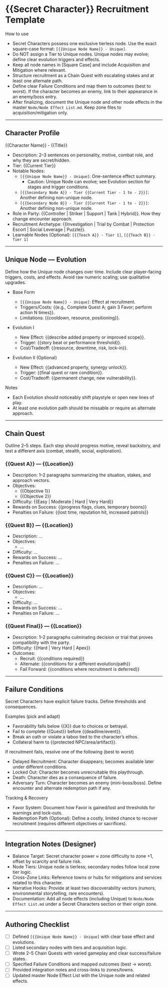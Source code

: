 # {{Secret Character}} Recruitment Template

How to use
- Secret Characters possess one exclusive tierless node. Use the exact square-case format: `[{{Unique Node Name}} - Unique]`.
- Do NOT assign a Tier to Unique nodes. Unique nodes may evolve; define clear evolution triggers and effects.
- Keep all node names in [Square Case] and include Acquisition and Mitigation where relevant.
- Structure recruitment as a Chain Quest with escalating stakes and at least one alternate path.
- Define clear Failure Conditions and map them to outcomes (best to worst). If the character becomes an enemy, link to their appearance in an enemy/boss entry.
- After finalizing, document the Unique node and other node effects in the master `Node/Node Effect List.md`. Keep zone files to acquisition/mitigation only.

---

## Character Profile
{{Character Name}} - {{Title}}
*   Description: 2–3 sentences on personality, motive, combat role, and why they are secret/hidden.
*   Tier: {{Current Tier}}
*   Notable Nodes:
    *   `[{{Unique Node Name}} - Unique]`: One-sentence effect summary.
        *   Caution: Unique Node can evolve; see Evolution section for stages and trigger conditions.
    *   `[{{Secondary Node A}} - Tier {{Current Tier - 1 to - 2}}]`: Another defining non-unique node.
    *   `[{{Secondary Node B}} - Tier {{Current Tier - 1 to - 2}}]`: Another defining non-unique node.
*   Role in Party: {{Controller | Striker | Support | Tank | Hybrid}}. How they change encounter approach.
*   Recruitment Archetype: {{Investigation | Trial by Combat | Protection Escort | Social Leverage | Puzzle}}.
*   Learnable Nodes (Optional): `[{{Teach A}} - Tier 1]`, `[{{Teach B}} - Tier 1]`

---

## Unique Node — Evolution
Define how the Unique node changes over time. Include clear player-facing triggers, costs, and effects. Avoid raw numeric scaling; use qualitative upgrades.

- Base Form
  - `[{{Unique Node Name}} - Unique]`: Effect at recruitment.
  - Triggers/Costs: {{e.g., Complete Quest A; gain 3 Favor; perform action N times}}.
  - Limitations: {{cooldown, resource, positioning}}.

- Evolution I
  - New Effect: {{describe added property or improved scope}}.
  - Trigger: {{story beat or performance threshold}}.
  - Cost/Tradeoff: {{resource, downtime, risk, lock-in}}.

- Evolution II (Optional)
  - New Effect: {{advanced property, synergy unlock}}.
  - Trigger: {{final quest or rare condition}}.
  - Cost/Tradeoff: {{permanent change, new vulnerability}}.

Notes
- Each Evolution should noticeably shift playstyle or open new lines of play.
- At least one evolution path should be missable or require an alternate approach.

---

## Chain Quest
Outline 2–5 steps. Each step should progress motive, reveal backstory, and test a different axis (combat, stealth, social, exploration).

### {{Quest A}} — {{Location}}
*   Description: 1–2 paragraphs summarizing the situation, stakes, and approach vectors.
*   Objectives:
    - {{Objective 1}}
    - {{Objective 2}}
*   Difficulty: {{Easy | Moderate | Hard | Very Hard}}
*   Rewards on Success: {{progress flags, clues, temporary boons}}
*   Penalties on Failure: {{lost time, reputation hit, increased patrols}}

### {{Quest B}} — {{Location}}
*   Description: …
*   Objectives:
    - …
*   Difficulty: …
*   Rewards on Success: …
*   Penalties on Failure: …

### {{Quest C}} — {{Location}}
*   Description: …
*   Objectives:
    - …
*   Difficulty: …
*   Rewards on Success: …
*   Penalties on Failure: …

### {{Quest Final}} — {{Location}}
*   Description: 1–2 paragraphs culminating decision or trial that proves compatibility with the party.
*   Difficulty: {{Hard | Very Hard | Apex}}
*   Outcomes:
    - Recruit: {{conditions required}}
    - Alternate: {{conditions for a different evolution/path}}
    - Fail Forward: {{conditions where recruitment is deferred}}

---

## Failure Conditions
Secret Characters have explicit failure tracks. Define thresholds and consequences.

Examples (pick and adapt)
- Favorability falls below {{X}} due to choices or betrayal.
- Fail to complete {{Quest}} before {{deadline/event}}.
- Break an oath or violate a taboo tied to the character’s ethos.
- Collateral harm to {{protected NPC/area/artifact}}.

If recruitment fails, resolve one of the following (best to worst)
- Delayed Recruitment: Character disappears; becomes available later under different conditions.
- Locked Out: Character becomes unrecruitable this playthrough.
- Death: Character dies as a consequence of failure.
- Adversary Turn: Character becomes an enemy (mini-boss/boss). Define encounter and alternate redemption path if any.

Tracking & Recovery
- Favor System: Document how Favor is gained/lost and thresholds for warnings and lock-outs.
- Redemption Path (Optional): Define a costly, limited chance to recover recruitment (requires different objectives or sacrifices).

---

## Integration Notes (Designer)
- Balance Target: Secret character power ≈ zone difficulty to zone +1, offset by scarcity and failure risk.
- Node Tiers: Unique node is tierless; secondary nodes follow local zone tier logic.
- Cross-Zone Links: Reference towns or hubs for mitigations and services related to this character.
- Narrative Hooks: Provide at least two discoverability vectors (rumors, environmental storytelling, rare encounters).
- Documentation: Add all node effects (including Unique) to `Node/Node Effect List.md` under a Secret Characters section or their origin zone.

---

## Authoring Checklist
- [ ] Defined `[{{Unique Node Name}} - Unique]` with clear base effect and evolutions.
- [ ] Listed secondary nodes with tiers and acquisition logic.
- [ ] Wrote 2–5 Chain Quests with varied gameplay and clear success/failure states.
- [ ] Specified Failure Conditions and mapped outcomes (best → worst).
- [ ] Provided integration notes and cross-links to zones/towns.
- [ ] Updated master Node Effect List with the Unique node and related effects.
